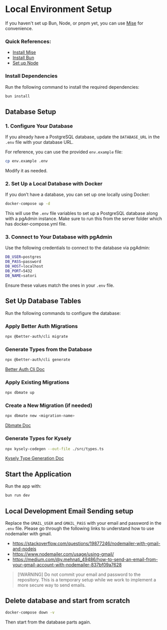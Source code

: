 # Local Environment Setup

If you haven't set up Bun, Node, or pnpm yet, you can use [Mise](https://mise.jdx.dev/getting-started.html) for convenience.

### Quick References:
- [Install Mise](https://mise.jdx.dev/getting-started.html)
- [Install Bun](https://mise.jdx.dev/lang/bun.html)
- [Set up Node](https://mise.jdx.dev/lang/node.html)

### Install Dependencies
Run the following command to install the required dependencies:
```sh
bun install
```

## Database Setup

### 1. Configure Your Database
If you already have a PostgreSQL database, update the `DATABASE_URL` in the `.env` file with your database URL.

For reference, you can use the provided `env.example` file:
```sh
cp env.example .env
```
Modify it as needed.

### 2. Set Up a Local Database with Docker
If you don’t have a database, you can set up one locally using Docker:
```sh
docker-compose up -d
```
This will use the `.env` file variables to set up a PostgreSQL database along with a pgAdmin instance.
Make sure to run this from the server folder which has docker-compose.yml file.

### 3. Connect to Your Database with pgAdmin
Use the following credentials to connect to the database via pgAdmin:
```sh
DB_USER=postgres      
DB_PASS=password      
DB_HOST=localhost
DB_PORT=5432        
DB_NAME=satori
```
Ensure these values match the ones in your `.env` file.

## Set Up Database Tables

Run the following commands to configure the database:

### Apply Better Auth Migrations
```sh
npx @better-auth/cli migrate
```

### Generate Types from the Database
```sh
npx @better-auth/cli generate
```
[Better Auth Cli Doc](https://www.better-auth.com/docs/concepts/database#cli)

### Apply Existing Migrations
```sh
npx dbmate up
```

### Create a New Migration (if needed)
```sh
npx dbmate new <migration-name>
```
[Dbmate Doc](https://github.com/turnitin/dbmate/blob/master/README.md#commands)

### Generate Types for Kysely
```sh
npx kysely-codegen --out-file ./src/types.ts
```
[Kysely Type Generation Doc](https://kysely.dev/docs/generating-types)

## Start the Application
Run the app with:
```sh
bun run dev
```
## Local Development Email Sending setup
Replace the 
`GMAIL_USER` and `GMAIL_PASS` with your email and password in the `.env` file. Please go through the following links to understand how to use nodemailer with gmail.
 - https://stackoverflow.com/questions/19877246/nodemailer-with-gmail-and-nodejs
 - https://www.nodemailer.com/usage/using-gmail/
 - https://medium.com/@y.mehnati_49486/how-to-send-an-email-from-your-gmail-account-with-nodemailer-837bf09a7628
 
> [!WARNING] Do not commit your email and password to the repository. This is a temporary setup while we work to implement a more secure way to send emails.


## Delete database and start from scratch
```sh
docker-compose down -v
```
Then start from the database parts again.